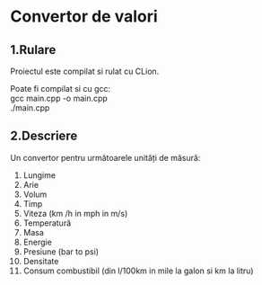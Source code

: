 # Convertor de valori

## 1.Rulare
Proiectul este compilat si rulat cu CLion.

Poate fi compilat si cu gcc: <br>
 gcc main.cpp -o main.cpp <br>
 ./main.cpp

## 2.Descriere
Un convertor pentru următoarele unități de măsură:

1. Lungime
2. Arie
3. Volum
4. Timp
5. Viteza (km /h in mph in m/s)
6. Temperatură
7. Masa
8. Energie
9. Presiune (bar to psi)
10. Densitate
11. Consum combustibil (din l/100km in mile la galon si km la litru)
